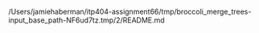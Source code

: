/Users/jamiehaberman/itp404-assignment66/tmp/broccoli_merge_trees-input_base_path-NF6ud7tz.tmp/2/README.md